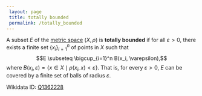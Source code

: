 ```yaml
---
 layout: page
 title: totally bounded
 permalink: /totally_bounded
---
```

A subset $E$ of the [metric space](https://defsmath.github.io/DefsMath/metric_space) $(X,\rho)$ is **totally bounded** if for all $\varepsilon > 0$, there exists a finite set $\{x_i\}_{i=1}^n$ of points in $X$ such that $$E \subseteq \bigcup_{i=1}^n B(x_i, \varepsilon),$$ where $B(x_i, \varepsilon) = \{x \in X \mid \rho(x_i,x)< \varepsilon\}.$ That is, for every $\varepsilon > 0$, $E$ can be covered by a finite set of balls of radius $\varepsilon$.

Wikidata ID: [Q1362228](https://www.wikidata.org/wiki/Q1362228)